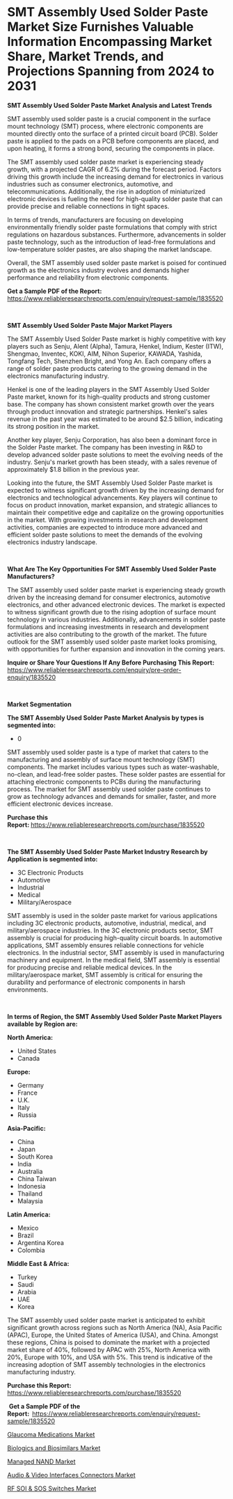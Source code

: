 <p><h1>SMT Assembly Used Solder Paste Market Size Furnishes Valuable Information Encompassing Market Share, Market Trends, and Projections Spanning from 2024 to 2031</h1></p><p><strong>SMT Assembly Used Solder Paste Market Analysis and Latest Trends</strong></p>
<p><p>SMT assembly used solder paste is a crucial component in the surface mount technology (SMT) process, where electronic components are mounted directly onto the surface of a printed circuit board (PCB). Solder paste is applied to the pads on a PCB before components are placed, and upon heating, it forms a strong bond, securing the components in place.</p><p>The SMT assembly used solder paste market is experiencing steady growth, with a projected CAGR of 6.2% during the forecast period. Factors driving this growth include the increasing demand for electronics in various industries such as consumer electronics, automotive, and telecommunications. Additionally, the rise in adoption of miniaturized electronic devices is fueling the need for high-quality solder paste that can provide precise and reliable connections in tight spaces.</p><p>In terms of trends, manufacturers are focusing on developing environmentally friendly solder paste formulations that comply with strict regulations on hazardous substances. Furthermore, advancements in solder paste technology, such as the introduction of lead-free formulations and low-temperature solder pastes, are also shaping the market landscape.</p><p>Overall, the SMT assembly used solder paste market is poised for continued growth as the electronics industry evolves and demands higher performance and reliability from electronic components.</p></p>
<p><strong>Get a Sample PDF of the Report:&nbsp;</strong> <a href="https://www.reliableresearchreports.com/enquiry/request-sample/1835520">https://www.reliableresearchreports.com/enquiry/request-sample/1835520</a></p>
<p>&nbsp;</p>
<p><strong>SMT Assembly Used Solder Paste Major Market Players</strong></p>
<p><p>The SMT Assembly Used Solder Paste market is highly competitive with key players such as Senju, Alent (Alpha), Tamura, Henkel, Indium, Kester (ITW), Shengmao, Inventec, KOKI, AIM, Nihon Superior, KAWADA, Yashida, Tongfang Tech, Shenzhen Bright, and Yong An. Each company offers a range of solder paste products catering to the growing demand in the electronics manufacturing industry.</p><p>Henkel is one of the leading players in the SMT Assembly Used Solder Paste market, known for its high-quality products and strong customer base. The company has shown consistent market growth over the years through product innovation and strategic partnerships. Henkel's sales revenue in the past year was estimated to be around $2.5 billion, indicating its strong position in the market.</p><p>Another key player, Senju Corporation, has also been a dominant force in the Solder Paste market. The company has been investing in R&D to develop advanced solder paste solutions to meet the evolving needs of the industry. Senju's market growth has been steady, with a sales revenue of approximately $1.8 billion in the previous year.</p><p>Looking into the future, the SMT Assembly Used Solder Paste market is expected to witness significant growth driven by the increasing demand for electronics and technological advancements. Key players will continue to focus on product innovation, market expansion, and strategic alliances to maintain their competitive edge and capitalize on the growing opportunities in the market. With growing investments in research and development activities, companies are expected to introduce more advanced and efficient solder paste solutions to meet the demands of the evolving electronics industry landscape.</p></p>
<p>&nbsp;</p>
<p><strong>What Are The Key Opportunities For SMT Assembly Used Solder Paste Manufacturers?</strong></p>
<p><p>The SMT assembly used solder paste market is experiencing steady growth driven by the increasing demand for consumer electronics, automotive electronics, and other advanced electronic devices. The market is expected to witness significant growth due to the rising adoption of surface mount technology in various industries. Additionally, advancements in solder paste formulations and increasing investments in research and development activities are also contributing to the growth of the market. The future outlook for the SMT assembly used solder paste market looks promising, with opportunities for further expansion and innovation in the coming years.</p></p>
<p><strong>Inquire or Share Your Questions If Any Before Purchasing This Report:</strong> <a href="https://www.reliableresearchreports.com/enquiry/pre-order-enquiry/1835520">https://www.reliableresearchreports.com/enquiry/pre-order-enquiry/1835520</a></p>
<p>&nbsp;</p>
<p><strong>Market Segmentation</strong></p>
<p><strong>The SMT Assembly Used Solder Paste Market Analysis by types is segmented into:</strong></p>
<p><ul><li>0</li></ul></p>
<p><p>SMT assembly used solder paste is a type of market that caters to the manufacturing and assembly of surface mount technology (SMT) components. The market includes various types such as water-washable, no-clean, and lead-free solder pastes. These solder pastes are essential for attaching electronic components to PCBs during the manufacturing process. The market for SMT assembly used solder paste continues to grow as technology advances and demands for smaller, faster, and more efficient electronic devices increase.</p></p>
<p><strong>Purchase this Report:&nbsp;</strong><a href="https://www.reliableresearchreports.com/purchase/1835520">https://www.reliableresearchreports.com/purchase/1835520</a></p>
<p>&nbsp;</p>
<p><strong>The SMT Assembly Used Solder Paste Market Industry Research by Application is segmented into:</strong></p>
<p><ul><li>3C Electronic Products</li><li>Automotive</li><li>Industrial</li><li>Medical</li><li>Military/Aerospace</li></ul></p>
<p><p>SMT assembly is used in the solder paste market for various applications including 3C electronic products, automotive, industrial, medical, and military/aerospace industries. In the 3C electronic products sector, SMT assembly is crucial for producing high-quality circuit boards. In automotive applications, SMT assembly ensures reliable connections for vehicle electronics. In the industrial sector, SMT assembly is used in manufacturing machinery and equipment. In the medical field, SMT assembly is essential for producing precise and reliable medical devices. In the military/aerospace market, SMT assembly is critical for ensuring the durability and performance of electronic components in harsh environments.</p></p>
<p>&nbsp;</p>
<p><strong>In terms of Region, the SMT Assembly Used Solder Paste Market Players available by Region are:</strong></p>
<p>
    <p> <strong> North America: </strong>
        <ul>
            <li>United States</li>
            <li>Canada</li>
        </ul>
        </p> 
    <p> <strong> Europe: </strong>
        <ul>
            <li>Germany</li>
            <li>France</li>
            <li>U.K.</li>
            <li>Italy</li>
            <li>Russia</li>
        </ul>
        </p> 
    <p> <strong> Asia-Pacific: </strong>
        <ul>
            <li>China</li>
            <li>Japan</li>
            <li>South Korea</li>
            <li>India</li>
            <li>Australia</li>
            <li>China Taiwan</li>
            <li>Indonesia</li>
            <li>Thailand</li>
            <li>Malaysia</li>
        </ul>
        </p> 
    <p> <strong> Latin America: </strong>
        <ul>
            <li>Mexico</li>
            <li>Brazil</li>
            <li>Argentina Korea</li>
            <li>Colombia</li>
        </ul>
        </p> 
    <p> <strong> Middle East & Africa: </strong>
        <ul>
            <li>Turkey</li>
            <li>Saudi</li>
            <li>Arabia</li>
            <li>UAE</li>
            <li>Korea</li>
        </ul>
    </p>
    </p>
<p><p>The SMT assembly used solder paste market is anticipated to exhibit significant growth across regions such as North America (NA), Asia Pacific (APAC), Europe, the United States of America (USA), and China. Amongst these regions, China is poised to dominate the market with a projected market share of 40%, followed by APAC with 25%, North America with 20%, Europe with 10%, and USA with 5%. This trend is indicative of the increasing adoption of SMT assembly technologies in the electronics manufacturing industry.</p></p>
<p><strong>Purchase this Report: </strong><a href="https://www.reliableresearchreports.com/purchase/1835520">https://www.reliableresearchreports.com/purchase/1835520</a></p>
<p>&nbsp;<strong>Get a Sample PDF of the Report:&nbsp;&nbsp;</strong><a href="https://www.reliableresearchreports.com/enquiry/request-sample/1835520">https://www.reliableresearchreports.com/enquiry/request-sample/1835520</a></p>
<p><strong></strong></p>
<p><p><a href="https://medium.com/@lulukerluke/glaucoma-medications-market-trends-forecast-and-competitive-analysis-to-2031-360bb8917179">Glaucoma Medications Market</a></p><p><a href="https://medium.com/@lulukerluke/biologics-and-biosimilars-market-competitive-analysis-market-trends-and-forecast-to-2031-68e6cf8c7581">Biologics and Biosimilars Market</a></p><p><a href="https://issuu.com/reportprime-2/docs/managed-nand-market-size-2030.pptx">Managed NAND Market</a></p><p><a href="https://issuu.com/reportprime-2/docs/audio-video-interfaces-connectors-market-size-2030">Audio & Video Interfaces Connectors Market</a></p><p><a href="https://github.com/castoriffic/Market-Research-Report-List-3/blob/main/rf-soi-sos-switches-market.md">RF SOI & SOS Switches Market</a></p></p>